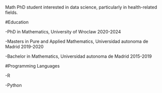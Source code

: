 Math PhD student interested in data science, particularly in health-related fields.

#Education

-PhD in Mathematics, University of Wroclaw 2020-2024

-Masters in Pure and Applied Mathematics, Universidad autonoma de Madrid 2019-2020

-Bachelor in Mathematics, Universidad autonoma de Madrid 2015-2019

#Programming Languages

-R

-Python

<!---
A-Portillo/A-Portillo is a ✨ special ✨ repository because its `README.md` (this file) appears on your GitHub profile.
You can click the Preview link to take a look at your changes.
--->
